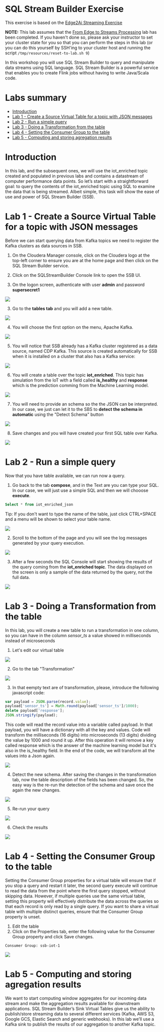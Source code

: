 # SQL Stream Builder Exercise
This exercise is based on the [Edge2Ai Streaming Exercise](https://github.com/asdaraujo/edge2ai-workshop/blob/trunk/sql_stream_builder.adoc)

**NOTE:** This lab assumes that the [From Edge to Streams Processing](https://github.com/asdaraujo/edge2ai-workshop/blob/trunk/streaming.adoc) lab has been completed. If you haven't done so, please ask your instructor to set your cluster state for you so that you can perform the steps in this lab (or you can do this yourself by SSH'ing to your cluster host and running the script `/tmp/resources/reset-to-lab.sh 9`) 

In this workshop you will use SQL Stream Builder to query and manipulate data streams using SQL language. SQL Stream Builder is a powerful service that enables you to create Flink jobs without having to write Java/Scala code.

# Labs summary
* [Introduction](#Introduction)
* [Lab 1 - Create a Source Virtual Table for a topic with JSON messages](#VirtualTable)
* [Lab 2 - Run a simple query](#Query)
* [Lab 3 - Doing a Transformation from the table](#Transformation)
* [Lab 4 - Setting the Consumer Group to the table](#Settings)
* [Lab 5 - Computing and storing agregation results](#Agregation)

# Introduction
<a name="Introduction"></a>
In this lab, and the subsequent ones, we will use the iot_enriched topic created and populated in previous labs and contains a datastream of computer performance data points.
So let’s start with a straightforward goal: to query the contents of the iot_enriched topic using SQL to examine the data that is being streamed.
Albeit simple, this task will show the ease of use and power of SQL Stream Builder (SSB).

<a name="VirtualTable"></a>
# Lab 1 - Create a Source Virtual Table for a topic with JSON messages
Before we can start querying data from Kafka topics we need to register the Kafka clusters as data sources in SSB.

1. On the Cloudera Manager console, click on the Cloudera logo at the top-left corner to ensure you are at the home page and then click on the SQL Stream Builder service.

2. Click on the SQLStreamBuilder Console link to open the SSB UI.

3. On the logon screen, authenticate with user **admin** and password **supersecret1**

![](https://github.com/galanteh/SQL-Stream-Builder-Exercise/blob/main/images/image1.png)

3. Go to the **tables tab** and you will add a new table.

![](https://github.com/galanteh/SQL-Stream-Builder-Exercise/blob/main/images/image2.png)

4. You will choose the first option on the menu, Apache Kafka.

![](https://github.com/galanteh/SQL-Stream-Builder-Exercise/blob/main/images/image3.png)

5. You will notice that SSB already has a Kafka cluster registered as a data source, named CDP Kafka. This source is created automatically for SSB when it is installed on a cluster that also has a Kafka service:

![](https://github.com/galanteh/SQL-Stream-Builder-Exercise/blob/main/images/image4.png)

6. You will create a table over the topic **iot_enriched**. This topic has simulation from the IoT with a field called **is_healthy** and **response** which is the prediction comming from the Machine Learning model. 

![](https://github.com/galanteh/SQL-Stream-Builder-Exercise/blob/main/images/image5.png)

7. You will need to provide an schema so the the JSON can be interpreted. In our case, we just can let it to the SBS to **detect the schema in automatic** using the "Detect Schema" button

![](https://github.com/galanteh/SQL-Stream-Builder-Exercise/blob/main/images/image6.png)

8. Save changes and you will have created your first SQL table over Kafka. 

![](https://github.com/galanteh/SQL-Stream-Builder-Exercise/blob/main/images/image7.png)

<a name="Query"></a>
# Lab 2 - Run a simple query
Now that you have table available, we can run now a query. 

1. Go back to the tab **compose**, and in the Text are you can type your SQL. In our case, we will just use a simple SQL and then we will chooose **execute**.

```sql
Select * from iot_enriched_json
```
Tip: If you don't want to type the name of the table, just click CTRL+SPACE and a menu will be shown to select your table name.

![](https://github.com/galanteh/SQL-Stream-Builder-Exercise/blob/main/images/image8.png)

2. Scroll to the bottom of the page and you will see the log messages generated by your query execution.

![](https://github.com/galanteh/SQL-Stream-Builder-Exercise/blob/main/images/image10.png)

3. After a few seconds the SQL Console will start showing the results of the query coming from the **iot_enriched topic**.
The data displayed on the screen is only a sample of the data returned by the query, not the full data.

![](https://github.com/galanteh/SQL-Stream-Builder-Exercise/blob/main/images/image11.png)

<a name="Transformation"></a>
# Lab 3 - Doing a Transformation from the table
In this lab, you will create a new table to run a transformation in one column, so you can have in the column *sensor_ts* a value showed in milliseconds instead of microseconds

1. Let's edit our virtual table

![](https://github.com/galanteh/SQL-Stream-Builder-Exercise/blob/main/images/image12.png)

2. Go to the tab "Transformation"

![](https://github.com/galanteh/SQL-Stream-Builder-Exercise/blob/main/images/image13.png)

3. In that eempty text are of transformation, please, introduce the following javascript code:

```javascript
var payload = JSON.parse(record.value);
payload['sensor_ts'] = Math.round(payload['sensor_ts']/1000);
delete payload['response'];
JSON.stringify(payload);
```
This code will read the record value into a variable called payload. In that payload, you will have a dictionary with all the key and values. Code will transform the milliseconds (16 digits) into microseconds (13 digits) dividing the value by 1000 and round it up.
After this operation it will remove a key called response which is the answer of the machine learning model but it's also in the is_healthy field.
In the end of the code, we will transform all the values into a Json again. 

![](https://github.com/galanteh/SQL-Stream-Builder-Exercise/blob/main/images/image14.png)

4. Detect the new schema. After saving the changes in the transformation tab, now the table description of the fields has been changed. So, the easy way is the re-run the detection of the schema and save once the again the new changes.

![](https://github.com/galanteh/SQL-Stream-Builder-Exercise/blob/main/images/image15.png)

5. Re-run your query

![](https://github.com/galanteh/SQL-Stream-Builder-Exercise/blob/main/images/image16.png)

6. Check the results

![](https://github.com/galanteh/SQL-Stream-Builder-Exercise/blob/main/images/image17.png)

<a name="Settings"></a>
# Lab 4 - Setting the Consumer Group to the table

Setting the Consumer Group properties for a virtual table will ensure that if you stop a query and restart it later, the second query execute will continue to read the data from the point where the first query stopped, without skipping data. However, if multiple queries use the same virtual table, setting this property will effectively distribute the data across the queries so that each record is only read by a single query. If you want to share a virtual table with multiple distinct queries, ensure that the Consumer Group property is unset.

1. Edit the table
2. Click on the Properties tab, enter the following value for the Consumer Group property and click Save changes.
```
Consumer Group: ssb-iot-1
```
![](https://github.com/galanteh/SQL-Stream-Builder-Exercise/blob/main/images/image18.png)

<a name="Agregation"></a>
# Lab 5 - Computing and storing agregation results
We want to start computing window aggregates for our incoming data stream and make the aggregation results available for downstream applications. SQL Stream Builder’s Sink Virtual Tables give us the ability to publish/store streaming data to several different services (Kafka, AWS S3, Google GCS, Elastic Search and generic webhooks). In this lab we’ll use a Kafka sink to publish the results of our aggregation to another Kafka topic.


